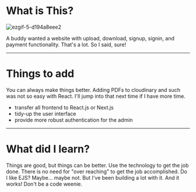 # What is This?
![ezgif-5-d194a8eee2](https://user-images.githubusercontent.com/57625094/192430130-cdaff7f6-59fa-4d93-a4c8-35f473038c1e.gif)

A buddy wanted a website with upload, download, signup, signin, and payment functionality. That's a lot. So I said, sure!

---

# Things to add
You can always make things better. Adding PDFs to cloudinary and such was not so easy with React. I'll jump into that next time if I have more time. 
- transfer all frontend to React.js or Next.js
- tidy-up the user interface
- provide more robust authentication for the admin

---

# What did I learn?
Things are good, but things can be better. Use the technology to get the job done. There is no need for "over reaching" to get the job accomplished. Do I like EJS? Maybe... maybe not. But I've been building a lot with it. And it works! Don't be a code weenie.
